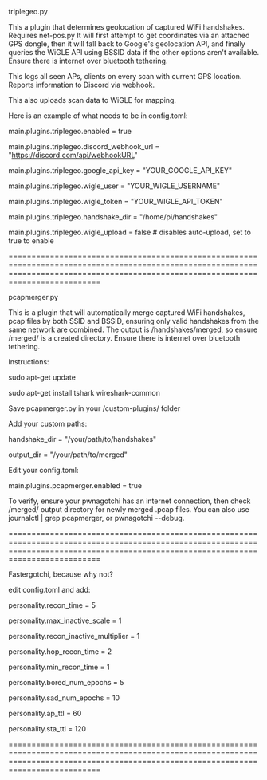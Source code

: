

triplegeo.py 

This a plugin that determines geolocation of captured WiFi handshakes. Requires net-pos.py
It will first attempt to get coordinates via an attached GPS dongle, then it will fall back to Google's geolocation API, and finally queries the WiGLE API using BSSID data if the other options aren't available. Ensure there is internet over bluetooth tethering.

This logs all seen APs, clients on every scan with current GPS location. Reports information to Discord via webhook.

This also uploads scan data to WiGLE for mapping.

Here is an example of what needs to be in config.toml:

main.plugins.triplegeo.enabled = true

main.plugins.triplegeo.discord_webhook_url = "https://discord.com/api/webhookURL"

main.plugins.triplegeo.google_api_key = "YOUR_GOOGLE_API_KEY"

main.plugins.triplegeo.wigle_user = "YOUR_WIGLE_USERNAME"

main.plugins.triplegeo.wigle_token = "YOUR_WIGLE_API_TOKEN"

main.plugins.triplegeo.handshake_dir = "/home/pi/handshakes"

main.plugins.triplegeo.wigle_upload = false  # disables auto-upload, set to true to enable


======================================================================================================================================================================================

pcapmerger.py

This is a plugin that will automatically merge captured WiFi handshakes, pcap files by both SSID and BSSID, ensuring only valid handshakes from the same network are combined. The output is /handshakes/merged, so ensure /merged/ is a created directory. Ensure there is internet over bluetooth tethering.

Instructions:

sudo apt-get update

sudo apt-get install tshark wireshark-common

Save pcapmerger.py in your /custom-plugins/ folder

Add your custom paths:

handshake_dir = "/your/path/to/handshakes"

output_dir = "/your/path/to/merged"


Edit your config.toml:

main.plugins.pcapmerger.enabled = true 

To verify, ensure your pwnagotchi has an internet connection, then check /merged/ output directory for newly merged .pcap files. You can also use journalctl | grep pcapmerger, or pwnagotchi --debug.


======================================================================================================================================================================================

Fastergotchi, because why not?

edit config.toml and add:

personality.recon_time = 5

personality.max_inactive_scale = 1

personality.recon_inactive_multiplier = 1

personality.hop_recon_time = 2

personality.min_recon_time = 1

personality.bored_num_epochs = 5

personality.sad_num_epochs =  10

personality.ap_ttl = 60 

personality.sta_ttl = 120

======================================================================================================================================================================================
